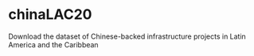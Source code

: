 # chinaLAC20
Download the dataset of Chinese-backed infrastructure projects in Latin America and the Caribbean
